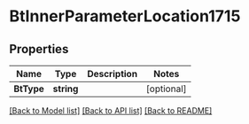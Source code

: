 # BtInnerParameterLocation1715

## Properties

Name | Type | Description | Notes
------------ | ------------- | ------------- | -------------
**BtType** | **string** |  | [optional] 

[[Back to Model list]](../README.md#documentation-for-models) [[Back to API list]](../README.md#documentation-for-api-endpoints) [[Back to README]](../README.md)


